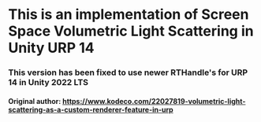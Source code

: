 # This is an implementation of Screen Space Volumetric Light Scattering in Unity URP 14
### This version has been fixed to use newer RTHandle's for URP 14 in Unity 2022 LTS
#### Original author: https://www.kodeco.com/22027819-volumetric-light-scattering-as-a-custom-renderer-feature-in-urp